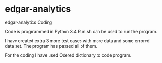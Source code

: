 # edgar-analytics
edgar-analytics Coding

Code is progrrammed in Python 3.4
Run.sh can be used to run the program.

I have created extra 3 more test cases with more data and some errored data set.
The program has passed all of them.

For the coding I have used Odered dictionary to code program.
